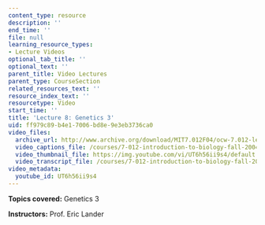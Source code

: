 ```yaml
---
content_type: resource
description: ''
end_time: ''
file: null
learning_resource_types:
- Lecture Videos
optional_tab_title: ''
optional_text: ''
parent_title: Video Lectures
parent_type: CourseSection
related_resources_text: ''
resource_index_text: ''
resourcetype: Video
start_time: ''
title: 'Lecture 8: Genetics 3'
uid: ff979c89-b4e1-7006-bd8e-9e3eb3736ca0
video_files:
  archive_url: http://www.archive.org/download/MIT7.012F04/ocw-7.012-lec8-24sep2004-220k.mp4
  video_captions_file: /courses/7-012-introduction-to-biology-fall-2004/ae654774d4a452cc8e196a26c8b0cc3f_UT6h56ii9s4.vtt
  video_thumbnail_file: https://img.youtube.com/vi/UT6h56ii9s4/default.jpg
  video_transcript_file: /courses/7-012-introduction-to-biology-fall-2004/f38365da2582dd53e341d1b33bc26af9_UT6h56ii9s4.pdf
video_metadata:
  youtube_id: UT6h56ii9s4
---
```


**Topics covered:** Genetics 3

**Instructors:** Prof. Eric Lander